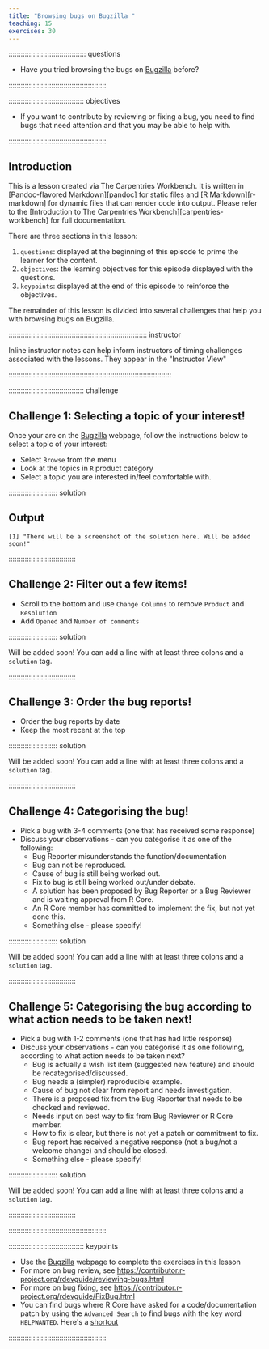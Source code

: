 ```yaml
---
title: "Browsing bugs on Bugzilla "
teaching: 15
exercises: 30
---
```


:::::::::::::::::::::::::::::::::::::: questions 

- Have you tried browsing the bugs on [Bugzilla](https://bugs.r-project.org/) before?

::::::::::::::::::::::::::::::::::::::::::::::::

::::::::::::::::::::::::::::::::::::: objectives

- If you want to contribute by reviewing or fixing a bug, you need to find bugs that need attention and that you may be able to help with.


::::::::::::::::::::::::::::::::::::::::::::::::

## Introduction

This is a lesson created via The Carpentries Workbench. It is written in
[Pandoc-flavored Markdown][pandoc] for static files and
[R Markdown][r-markdown] for dynamic files that can render code into output. 
Please refer to the [Introduction to The Carpentries 
Workbench][carpentries-workbench] for full documentation.

There are three sections in this lesson:

 1. `questions`: displayed at the beginning of this episode to prime the
    learner for the content.
 2. `objectives`: the learning objectives for this episode displayed with
    the questions.
 3. `keypoints`: displayed at the end of this episode to reinforce the
    objectives.
    
    
The remainder of this lesson is divided into several challenges that help you with browsing bugs on Bugzilla.

:::::::::::::::::::::::::::::::::::::::::::::::::::::::::::::::::::: instructor

Inline instructor notes can help inform instructors of timing challenges
associated with the lessons. They appear in the "Instructor View"

::::::::::::::::::::::::::::::::::::::::::::::::::::::::::::::::::::::::::::::::

::::::::::::::::::::::::::::::::::::: challenge 

## Challenge 1: Selecting a topic of your interest!

Once your are on the [Bugzilla](https://bugs.r-project.org/) webpage, follow the instructions below to select a topic of your interest:

- Select `Browse` from the menu
- Look at the topics in `R` product category
- Select a topic you are interested in/feel comfortable with.

:::::::::::::::::::::::: solution 

## Output
 
```output
[1] "There will be a screenshot of the solution here. Will be added soon!"
```

:::::::::::::::::::::::::::::::::


## Challenge 2: Filter out a few items!

- Scroll to the bottom and use `Change Columns` to remove `Product` and `Resolution`
- Add `Opened` and `Number of comments`

:::::::::::::::::::::::: solution 

Will be added soon!
You can add a line with at least three colons and a `solution` tag.

:::::::::::::::::::::::::::::::::

## Challenge 3: Order the bug reports!

- Order the bug reports by date
- Keep the most recent at the top

:::::::::::::::::::::::: solution 

Will be added soon!
You can add a line with at least three colons and a `solution` tag.

:::::::::::::::::::::::::::::::::

## Challenge 4: Categorising the bug!

- Pick a bug with 3-4 comments (one that has received some response)
- Discuss your observations - can you categorise it as one of the following:
  - Bug Reporter misunderstands the function/documentation
  - Bug can not be reproduced.
  - Cause of bug is still being worked out.
  - Fix to bug is still being worked out/under debate.
  - A solution has been proposed by Bug Reporter or a Bug Reviewer and is waiting approval from R Core.
  - An R Core member has committed to implement the fix, but not yet done this.
  - Something else - please specify!
  
:::::::::::::::::::::::: solution 

Will be added soon!
You can add a line with at least three colons and a `solution` tag.

:::::::::::::::::::::::::::::::::

## Challenge 5: Categorising the bug according to what action needs to be taken next!

- Pick a bug with 1-2 comments (one that has had little response)
- Discuss your observations  - can you categorise it as one following, according to what action needs to be taken next?
  - Bug is actually a wish list item (suggested new feature) and should be recategorised/discussed.
  - Bug needs a (simpler) reproducible example.
  - Cause of bug not clear from report and needs investigation.
  - There is a proposed fix from the Bug Reporter that needs to be checked and reviewed.
  - Needs input on best way to fix from Bug Reviewer or R Core member.
  - How to fix is clear, but there is not yet a patch or commitment to fix.
  - Bug report has received a negative response (not a bug/not a welcome change) and should be closed.
  - Something else - please specify!

:::::::::::::::::::::::: solution 

Will be added soon!
You can add a line with at least three colons and a `solution` tag.

:::::::::::::::::::::::::::::::::



::::::::::::::::::::::::::::::::::::::::::::::::

<!--![You belong in The Carpentries!](https://raw.githubusercontent.com/carpentries/logo/master/Badge_Carpentries.svg){alt='Blue Carpentries hex person logo with no text.'}-->


::::::::::::::::::::::::::::::::::::: keypoints 

- Use the [Bugzilla](https://bugs.r-project.org/) webpage to complete the exercises in this lesson
- For more on bug review, see https://contributor.r-project.org/rdevguide/reviewing-bugs.html
- For more on bug fixing, see https://contributor.r-project.org/rdevguide/FixBug.html 
- You can find bugs where R Core have asked for a code/documentation patch by using the `Advanced Search` to find bugs with the key word `HELPWANTED`. Here\'s a [shortcut](https://bugs.r-project.org/buglist.cgi?bug_status=__open__&keywords=HELPWANTED&columnlist=bug_id%2Ccomponent%2Cbug_status%2Cshort_desc%2Cchangeddate%2Clongdescs.count)

::::::::::::::::::::::::::::::::::::::::::::::::

